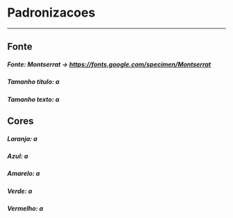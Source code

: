 # Padronizacoes
---
## Fonte 
##### Fonte: *Montserrat* -> https://fonts.google.com/specimen/Montserrat
##### Tamanho titulo: a
##### Tamanho texto: a


## Cores
##### Laranja: a
##### Azul: a
##### Amarelo: a
##### Verde: a
##### Vermelho: a






